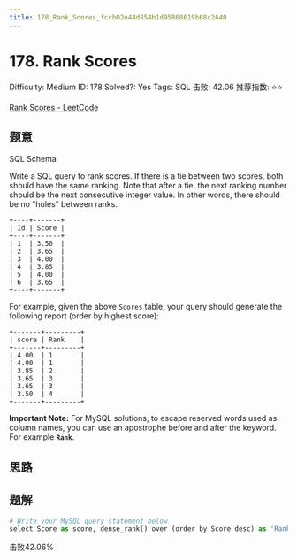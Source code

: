```yaml
---
title: 178_Rank_Scores_fccb02e44d854b1d95868619b68c2640
---
```


# 178. Rank Scores

Difficulty: Medium
ID: 178
Solved?: Yes
Tags: SQL
击败: 42.06
推荐指数: ⭐⭐

[Rank Scores - LeetCode](https://leetcode.com/problems/rank-scores/)

## 题意

SQL Schema

Write a SQL query to rank scores. If there is a tie between two scores, both should have the same ranking. Note that after a tie, the next ranking number should be the next consecutive integer value. In other words, there should be no "holes" between ranks.

```
+----+-------+
| Id | Score |
+----+-------+
| 1  | 3.50  |
| 2  | 3.65  |
| 3  | 4.00  |
| 4  | 3.85  |
| 5  | 4.00  |
| 6  | 3.65  |
+----+-------+

```

For example, given the above `Scores` table, your query should generate the following report (order by highest score):

```
+-------+---------+
| score | Rank    |
+-------+---------+
| 4.00  | 1       |
| 4.00  | 1       |
| 3.85  | 2       |
| 3.65  | 3       |
| 3.65  | 3       |
| 3.50  | 4       |
+-------+---------+

```

**Important Note:** For MySQL solutions, to escape reserved words used as column names, you can use an apostrophe before and after the keyword. For example **`Rank`**.

## 思路

## 题解

```python
# Write your MySQL query statement below
select Score as score, dense_rank() over (order by Score desc) as 'Rank' from Scores;
```

击败42.06%
